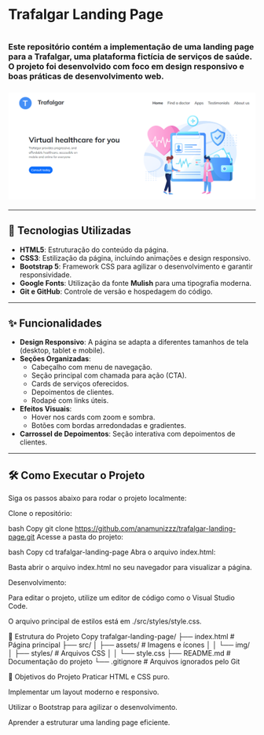 <h1>Trafalgar Landing Page<h1>
  
<h3>Este repositório contém a implementação de uma landing page para a Trafalgar, uma plataforma fictícia de serviços de saúde. O projeto foi desenvolvido com foco em design responsivo e boas práticas de desenvolvimento web.<h3>

![Preview da Landing Page](./src/assets/img/preview.PNG) <!-- Adicione uma imagem de preview se possível -->

---

## 🚀 Tecnologias Utilizadas

- **HTML5**: Estruturação do conteúdo da página.
- **CSS3**: Estilização da página, incluindo animações e design responsivo.
- **Bootstrap 5**: Framework CSS para agilizar o desenvolvimento e garantir responsividade.
- **Google Fonts**: Utilização da fonte **Mulish** para uma tipografia moderna.
- **Git e GitHub**: Controle de versão e hospedagem do código.

---

## ✨ Funcionalidades

- **Design Responsivo**: A página se adapta a diferentes tamanhos de tela (desktop, tablet e mobile).
- **Seções Organizadas**:
  - Cabeçalho com menu de navegação.
  - Seção principal com chamada para ação (CTA).
  - Cards de serviços oferecidos.
  - Depoimentos de clientes.
  - Rodapé com links úteis.
- **Efeitos Visuais**:
  - Hover nos cards com zoom e sombra.
  - Botões com bordas arredondadas e gradientes.
- **Carrossel de Depoimentos**: Seção interativa com depoimentos de clientes.

---

## 🛠️ Como Executar o Projeto

Siga os passos abaixo para rodar o projeto localmente:

Clone o repositório:

bash
Copy
git clone https://github.com/anamunizzz/trafalgar-landing-page.git
Acesse a pasta do projeto:

bash
Copy
cd trafalgar-landing-page
Abra o arquivo index.html:

Basta abrir o arquivo index.html no seu navegador para visualizar a página.

Desenvolvimento:

Para editar o projeto, utilize um editor de código como o Visual Studio Code.

O arquivo principal de estilos está em ./src/styles/style.css.

📂 Estrutura do Projeto
Copy
trafalgar-landing-page/
├── index.html            # Página principal
├── src/
│   ├── assets/           # Imagens e ícones
│   │   └── img/
│   ├── styles/           # Arquivos CSS
│   │   └── style.css
├── README.md             # Documentação do projeto
└── .gitignore            # Arquivos ignorados pelo Git

🎯 Objetivos do Projeto
Praticar HTML e CSS puro.

Implementar um layout moderno e responsivo.

Utilizar o Bootstrap para agilizar o desenvolvimento.

Aprender a estruturar uma landing page eficiente.
